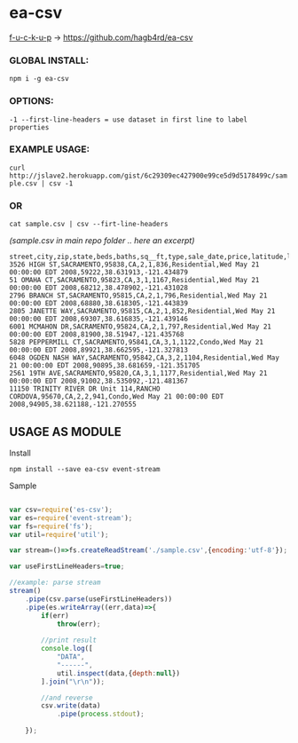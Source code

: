 # ea-csv
[f-u-c-k-u-p](https://github.com/f-u-c-k-u-p) ->
https://github.com/hagb4rd/ea-csv
### GLOBAL INSTALL:

`npm i -g ea-csv`

### OPTIONS:

`-1 --first-line-headers = use dataset in first line to label properties`

### EXAMPLE USAGE: 

`curl http://jslave2.herokuapp.com/gist/6c29309ec427900e99ce5d9d5178499c/sample.csv | csv -1`

### OR

`cat sample.csv | csv --firt-line-headers`

*(sample.csv in main repo folder ..  here an excerpt)*
```csv
street,city,zip,state,beds,baths,sq__ft,type,sale_date,price,latitude,longitude
3526 HIGH ST,SACRAMENTO,95838,CA,2,1,836,Residential,Wed May 21 00:00:00 EDT 2008,59222,38.631913,-121.434879
51 OMAHA CT,SACRAMENTO,95823,CA,3,1,1167,Residential,Wed May 21 00:00:00 EDT 2008,68212,38.478902,-121.431028
2796 BRANCH ST,SACRAMENTO,95815,CA,2,1,796,Residential,Wed May 21 00:00:00 EDT 2008,68880,38.618305,-121.443839
2805 JANETTE WAY,SACRAMENTO,95815,CA,2,1,852,Residential,Wed May 21 00:00:00 EDT 2008,69307,38.616835,-121.439146
6001 MCMAHON DR,SACRAMENTO,95824,CA,2,1,797,Residential,Wed May 21 00:00:00 EDT 2008,81900,38.51947,-121.435768
5828 PEPPERMILL CT,SACRAMENTO,95841,CA,3,1,1122,Condo,Wed May 21 00:00:00 EDT 2008,89921,38.662595,-121.327813
6048 OGDEN NASH WAY,SACRAMENTO,95842,CA,3,2,1104,Residential,Wed May 21 00:00:00 EDT 2008,90895,38.681659,-121.351705
2561 19TH AVE,SACRAMENTO,95820,CA,3,1,1177,Residential,Wed May 21 00:00:00 EDT 2008,91002,38.535092,-121.481367
11150 TRINITY RIVER DR Unit 114,RANCHO CORDOVA,95670,CA,2,2,941,Condo,Wed May 21 00:00:00 EDT 2008,94905,38.621188,-121.270555
```

## USAGE AS MODULE 

Install
```
npm install --save ea-csv event-stream
```

Sample
```js

var csv=require('es-csv');
var es=require('event-stream');
var fs=require('fs');
var util=require('util');

var stream=()=>fs.createReadStream('./sample.csv',{encoding:'utf-8'});

var useFirstLineHeaders=true;

//example: parse stream
stream()
    .pipe(csv.parse(useFirstLineHeaders))
    .pipe(es.writeArray((err,data)=>{
        if(err)
            throw(err);
        
        //print result 
        console.log([
            "DATA",
            "------", 
            util.inspect(data,{depth:null})
        ].join("\r\n"));

        //and reverse
        csv.write(data) 
            .pipe(process.stdout);
        
    });
```